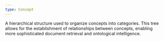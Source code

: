 ```yaml
---
type: Concept
---
```


A hierarchical structure used to organize concepts into categories. This tree allows for the establishment of relationships between concepts, enabling more sophisticated document retrieval and ontological intelligence.